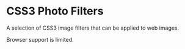 # CSS3 Photo Filters

A selection of CSS3 image filters that can be applied to web images. 

Browser support is limited.